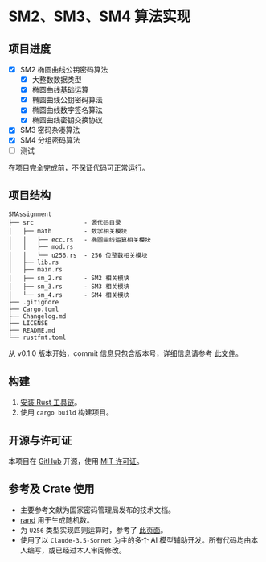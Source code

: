 # SM2、SM3、SM4 算法实现

## 项目进度

* [x] SM2 椭圆曲线公钥密码算法
  * [x] 大整数数据类型
  * [x] 椭圆曲线基础运算
  * [x] 椭圆曲线公钥密码算法
  * [x] 椭圆曲线数字签名算法
  * [x] 椭圆曲线密钥交换协议
* [x] SM3 密码杂凑算法
* [x] SM4 分组密码算法
* [ ] 测试

在项目完全完成前，不保证代码可正常运行。

## 项目结构

```
SMAssignment
├── src              - 源代码目录
│   ├── math         - 数学相关模块
│   │   ├── ecc.rs   - 椭圆曲线运算相关模块
│   │   ├── mod.rs
│   │   └── u256.rs  - 256 位整数相关模块
│   ├── lib.rs
│   ├── main.rs
│   ├── sm_2.rs      - SM2 相关模块
│   ├── sm_3.rs      - SM3 相关模块
│   └── sm_4.rs      - SM4 相关模块
├── .gitignore
├── Cargo.toml
├── Changelog.md
├── LICENSE
├── README.md
└── rustfmt.toml
```

从 v0.1.0 版本开始，commit 信息只包含版本号，详细信息请参考 [此文件](Changelog.md)。

## 构建

1. [安装 Rust 工具链](https://www.rust-lang.org/tools/install)。
2. 使用 `cargo build` 构建项目。

## 开源与许可证

本项目在 [GitHub](https://github.com/PfCommilitia/SMAssignment) 开源，使用 [MIT 许可证](LICENSE)。

## 参考及 Crate 使用

* 主要参考文献为国家密码管理局发布的技术文档。
* [rand](https://crates.io/crates/rand) 用于生成随机数。
* 为 `U256` 类型实现四则运算时，参考了 [此页面](https://rgb-24bit.github.io/blog/2019/bitop.html)。
* 使用了以 `Claude-3.5-Sonnet` 为主的多个 AI 模型辅助开发。所有代码均由本人编写，或已经过本人审阅修改。

